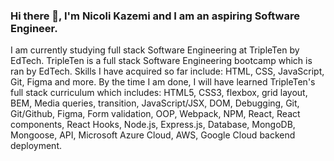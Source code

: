 ### Hi there 👋, I'm Nicoli Kazemi and I am an aspiring Software Engineer. 

I am currently studying full stack Software Engineering at TripleTen by EdTech. TripleTen is a full stack Software Engineering bootcamp which is ran by EdTech. Skills I have acquired so far include: HTML, CSS, JavaScript, Git, Figma and more. By the time I am done, I will have learned TripleTen's full stack curriculum which includes: HTML5, CSS3, flexbox, grid layout, BEM, Media queries, transition, JavaScript/JSX, DOM, Debugging, Git, Git/Github, Figma, Form validation, OOP, Webpack, NPM, React, React components, React Hooks, Node.js, Express.js, Database, MongoDB, Mongoose, API, Microsoft Azure Cloud, AWS, Google Cloud backend deployment.
